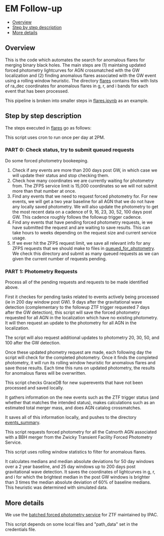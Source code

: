 # EM Follow-up

- [Overview](#Overview)
- [Step by step description](#Step-by-step-description)
- [More details](#More-details)

## Overview
This is the code which automates the search for anomalous flares for merging binary black holes. The main steps are (1) maintaing updated forced photometry lightcurves for AGN crossmatched with the GW localization and (2) finding anomalous flares associated with the GW event using a rolling window heuristic. The directory [flares](../data/flares) contains files with lists of ra_dec coordinates for anomalous flares in g, r, and i bands for each event that has been processed. 

This pipeline is broken into smaller steps in [flares.ipynb](./flares.ipynb) as an example.

## Step by step description

The steps executed in [flares](../flares.py) go as follows:

This script uses cron to run once per day at 2PM.

### PART 0: Check status, try to submit queued requests

Do some forced photometry bookeeping. 

1. Check if any events are more than 200 days post GW, in which case we will update their status and stop checking them.
2. Check how many coordinates we are currently waiting for photometry from. The ZFPS service limit is 15,000 coordinates so we will not submit more than that number at once.
3. Find any events that we need to request forced photometry for. For new events, we will get a two year baseline for all AGN that we do not have any locally saved photometry. We will also update the photometry to get the most recent data on a cadence of 9, 16, 23, 30, 52, 100 days post GW. This cadence roughly follows the followup trigger cadence.
4. Find any events that have pending forced photometry requests, ie we have submitted the request and are waiting to save results. This can take hours to weeks depending on the request size and current service usage.
5. If we ever hit the ZFPS request limit, we save all relevant info for any ZFPS requests that we should make to files in [queued_for_photometry](../data/flare_data/queued_for_photometry). We check this directory and submit as many queued requests as we can given the current number of requests pending.

### PART 1: Photometry Requests

Process all of the pending requests and requests to be made identified above. 







First it checkes for pending tasks related to events actively being processed (ie in 200 day window post GW). 9 days after the gravitational wave detection (complementary to the followup ZTF trigger requested 7 days after the GW detection), this script will save the forced photometry requested for all AGN in the localization which have no existing photometry. It will then request an update to the photometry for all AGN in the localization.

The script will also request additional updates to photometry 20, 30, 50, and 100 after the GW detection. 

Once these updated phometry request are made, each following day the script will check for the completed photometry. Once it finds the completed photometry, it will run its rolling window heuristic for anomalous flares and save those results. Each time this runs on updated photometry, the results for anomalous flares will be overwritten.

This script checks GraceDB for new superevents that have not been processed and saved locally. 

It gathers information on the new events such as the ZTF trigger status (and whether that matches the intended status), makes calculations such as an estimated total merger mass, and does AGN catalog crossmatches. 

It saves all of this information locally, and pushes to the directory [events_summary](../events_summary/).


This script requests forced photometry for all the Catnorth AGN associated with a BBH merger from the Zwicky Transient Facility Forced Photometry Service. 

This script uses rolling window statistics to filter for anomalous flares.

It calculates medians and median absolute deviations for 50 day windows over a 2 year baseline, and 25 day windows up to 200 days post gravitational wave detection. It saves the coordinates of lightcurves in g, r, and i for which the brightest median in the post GW windows is brighter than 3 times the median absolute deviation of 60% of baseline medians. This heuristic was determined with simulated data.



## More details

We use the [batched forced photometry service](https://web.ipac.caltech.edu/staff/fmasci/ztf/forcedphot.pdf) for ZTF maintained by IPAC.

This script depends on some local files and "path_data" set in the credentials file.
